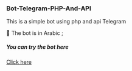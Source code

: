 ### Bot-Telegram-PHP-And-API

 This is a simple bot using php and api Telegram

🤖 The bot is in Arabic ;

##### You can try  the bot  here 

[Click here](https://t.me/Yes_everything_bot)
